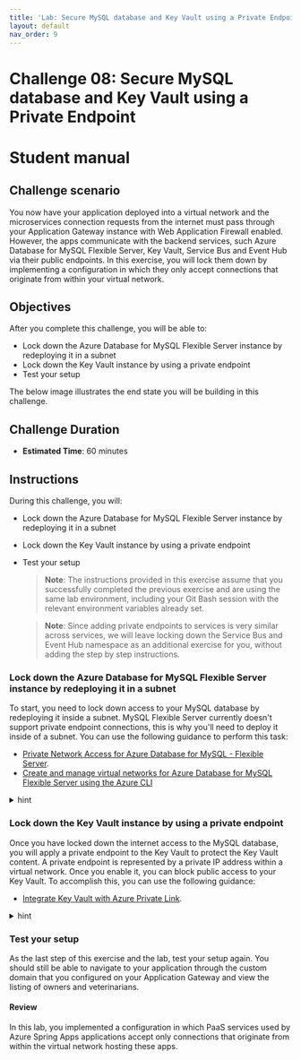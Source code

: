 ```yaml
---
title: 'Lab: Secure MySQL database and Key Vault using a Private Endpoint'
layout: default
nav_order: 9
---
```


# Challenge 08: Secure MySQL database and Key Vault using a Private Endpoint

# Student manual

## Challenge scenario

You now have your application deployed into a virtual network and the microservices connection requests from the internet must pass through your Application Gateway instance with Web Application Firewall enabled. However, the apps communicate with the backend services, such Azure Database for MySQL Flexible Server, Key Vault, Service Bus and Event Hub via their public endpoints. In this exercise, you will lock them down by implementing a configuration in which they only accept connections that originate from within your virtual network.

## Objectives

After you complete this challenge, you will be able to:

- Lock down the Azure Database for MySQL Flexible Server instance by redeploying it in a subnet
- Lock down the Key Vault instance by using a private endpoint
- Test your setup

The below image illustrates the end state you will be building in this challenge.

## Challenge Duration

- **Estimated Time**: 60 minutes

## Instructions

During this challenge, you will:

- Lock down the Azure Database for MySQL Flexible Server instance by redeploying it in a subnet
- Lock down the Key Vault instance by using a private endpoint
- Test your setup

   > **Note**: The instructions provided in this exercise assume that you successfully completed the previous exercise and are using the same lab environment, including your Git Bash session with the relevant environment variables already set.

   > **Note**: Since adding private endpoints to services is very similar across services, we will leave locking down the Service Bus and Event Hub namespace as an additional exercise for you, without adding the step by step instructions.

### Lock down the Azure Database for MySQL Flexible Server instance by redeploying it in a subnet

To start, you need to lock down access to your MySQL database by redeploying it inside a subnet. MySQL Flexible Server currently doesn't support private endpoint connections, this is why you'll need to deploy it inside of a subnet. You can use the following guidance to perform this task:

- [Private Network Access for Azure Database for MySQL - Flexible Server](https://learn.microsoft.com/azure/mysql/flexible-server/concepts-networking-vnet).
- [Create and manage virtual networks for Azure Database for MySQL Flexible Server using the Azure CLI](https://learn.microsoft.com/azure/mysql/flexible-server/how-to-manage-virtual-network-cli)

<details>
<summary>hint</summary>
<br/>

1. As a first step delete the previous MySQL Flexible server instance you had.

   ```bash
   az mysql  flexible-server delete \
       --name $MYSQL_SERVER_NAME \
       --resource-group $RESOURCE_GROUP \
       --yes
   ```

1. Next create a private DNS zone for the new MySQL Flexible Server instance. You'll set the  DNS zone to `private.mysql.database.azure.com`. 

   ```bash
   MYSQL_DNS="private.mysql.database.azure.com"
   az network private-dns zone create \
       -g $RESOURCE_GROUP \
       -n $MYSQL_DNS
   ```

1. Create an extra subnet for the MySQL Flexible Server instance.

```bash
DATABASE_SUBNET_CIDR=10.1.3.0/24
DATABASE_SUBNET_NAME=database-subnet

az network vnet subnet create \
    --name $DATABASE_SUBNET_NAME \
    --resource-group $RESOURCE_GROUP \
    --vnet-name $VIRTUAL_NETWORK_NAME \
    --address-prefix $DATABASE_SUBNET_CIDR
```

1. Next, in the database subnet, recreate the MySQL Flexible Server and link it to the DNS zone. When you link the new server instance to the DNS zone, MySQL Flexible server will link your DNS Zone to your VNet and it will add an A record to the DNS zone for the name of your database.

   ```bash
   MYSQL_SERVER_NAME=mysql-vnet$APPNAME-$UNIQUEID
   az mysql flexible-server create \
           --name ${MYSQL_SERVER_NAME} \
           --resource-group ${RESOURCE_GROUP}  \
           --location $LOCATION \
           --admin-user myadmin \
           --admin-password ${MYSQL_ADMIN_PASSWORD} \
           --sku-name Standard_B1ms  \
           --tier Burstable \
           --version 5.7 \
           --storage-size 20 \
           --vnet $VIRTUAL_NETWORK_NAME \
           --subnet $DATABASE_SUBNET_NAME \
           --private-dns-zone $MYSQL_DNS
   ```

2. Also recreate the `petclinic` database.

   ```bash
   az mysql flexible-server db create \
       --server-name $MYSQL_SERVER_NAME \
       --resource-group $RESOURCE_GROUP \
       -d $DATABASE_NAME
   ```

3. Display the FQDN of your newly created MySQL Flexible Server, you will use this value to update the `spring.datasource.url` property in your config repo.

   ```bash
   az mysql flexible-server show \
       --name $MYSQL_SERVER_NAME \
       --resource-group $RESOURCE_GROUP \
       --query fullyQualifiedDomainName
   ```

4. From the Git Bash window, in the config repository you cloned locally, use your favorite text editor to open the `application.yml` file. Update the `url` of the `datasource` to now use your MYSQL Vnet integrated instance.

   ```yaml
   url: jdbc:mysql://<your-vnet-integrated-server-name>.mysql.database.azure.com:3306/petclinic?useSSL=true
   ```

1. Restart the apps in the AKS cluster that use the backend database to make sure they use of the new connection string info. Do this by deleting their pods.

   ```bash
   kubectl get pods
   kubectl delete pod <customers-service-pod> 
   kubectl delete pod <vets-service-pod> 
   kubectl delete pod <visits-service-pod> 
   ```

1. You should be able to browse the spring petclinic app and see the data again.

1. In the Azure Portal navigate to your newly created MySQL Flexible Server and select the `Networking` menu. In the menu you will notice you can no longer lock down the server firewall. The server however only allows incoming calls through the virtual network.

</details>

### Lock down the Key Vault instance by using a private endpoint

Once you have locked down the internet access to the MySQL database, you will apply a private endpoint to the Key Vault to protect the Key Vault content. A private endpoint is represented by a private IP address within a virtual network. Once you enable it, you can block public access to your Key Vault. To accomplish this, you can use the following guidance:

- [Integrate Key Vault with Azure Private Link](https://docs.microsoft.com/azure/key-vault/general/private-link-service?tabs=cli).

<details>
<summary>hint</summary>
<br/>

1. To start, you need to create an additional subnet for the private endpoints.

```bash
PRIVATE_ENDPOINTS_SUBNET_CIDR=10.1.4.0/24
PRIVATE_ENDPOINTS_SUBNET_NAME=private-endpoints-subnet

az network vnet subnet create \
    --name $PRIVATE_ENDPOINTS_SUBNET_NAME \
    --resource-group $RESOURCE_GROUP \
    --vnet-name $VIRTUAL_NETWORK_NAME \
    --address-prefix $PRIVATE_ENDPOINTS_SUBNET_CIDR
```

1. Next, disable private endpoint network policies in the subnet you will use to create the private endpoints.

   ```bash
   az network vnet subnet update \
      --name $PRIVATE_ENDPOINTS_SUBNET_NAME \
      --resource-group $RESOURCE_GROUP \
      --vnet-name $VIRTUAL_NETWORK_NAME \
      --disable-private-endpoint-network-policies true
   ```

1. You can now create a private endpoint for the Key Vault instance.

   ```bash
   KEYVAULT_RESOURCE_ID=$(az resource show -g ${RESOURCE_GROUP} -n ${KEYVAULT_NAME} --query "id" --resource-typ "Microsoft.KeyVault/vaults" -o tsv)

   az network private-endpoint create --resource-group $RESOURCE_GROUP \
       --vnet-name $VIRTUAL_NETWORK_NAME \
       --subnet $PRIVATE_ENDPOINTS_SUBNET_NAME \
       --name pe-openlab-keyvault \
       --private-connection-resource-id "$KEYVAULT_RESOURCE_ID" \
       --group-id vault \
       --connection-name openlab-keyvault-connection \
       --location $LOCATION
   ```

   > **Note**: Once you created the private endpoint, you will set up a private Azure DNS zone named `privatelink.vaultcore.azure.net` with an `A` DNS record matching the original DNS name with the suffix `vaultcore.azure.net` but replacing that suffix with `privatelink.vaultcore.azure.net`. Your apps connecting to the Key Vault will not need to be updated, but instead they can continue using the existing connection settings.

1. To implement this configuration, start by creating a new private DNS zone and linking it to your virtual network.

   ```bash
   az network private-dns zone create \
       --resource-group $RESOURCE_GROUP \
       --name "privatelink.vaultcore.azure.net"

   az network private-dns link vnet create \
       --resource-group $RESOURCE_GROUP \
       --zone-name "privatelink.vaultcore.azure.net" \
       --name MyVaultDNSLink \
       --virtual-network $VIRTUAL_NETWORK_NAME \
       --registration-enabled false
   ```

1. Next, create a new `A` record pointing to the IP address of the newly created private endpoint.

   ```bash
   KEYVAULT_NIC_ID=$(az network private-endpoint show --name pe-openlab-keyvault --resource-group $RESOURCE_GROUP --query 'networkInterfaces[0].id' -o tsv)
   KEYVAULT_NIC_IPADDRESS=$(az resource show --ids $KEYVAULT_NIC_ID --api-version 2019-04-01 -o json | jq -r '.properties.ipConfigurations[0].properties.privateIPAddress')

   az network private-dns record-set a add-record -g $RESOURCE_GROUP -z "privatelink.vaultcore.azure.net" -n $KEYVAULT_NAME -a $KEYVAULT_NIC_IPADDRESS
   az network private-dns record-set list -g $RESOURCE_GROUP -z "privatelink.vaultcore.azure.net"
   ```

1. You can now disable all public access towards your Key Vault.

   ```bash
   az keyvault update \
      --name $KEYVAULT_NAME \
      --resource-group $RESOURCE_GROUP \
      --public-network-access Disabled
   ```

</details>

### Test your setup

As the last step of this exercise and the lab, test your setup again. You should still be able to navigate to your application through the custom domain that you configured on your Application Gateway and view the listing of owners and veterinarians.

#### Review

In this lab, you implemented a configuration in which PaaS services used by Azure Spring Apps applications accept only connections that originate from within the virtual network hosting these apps.
